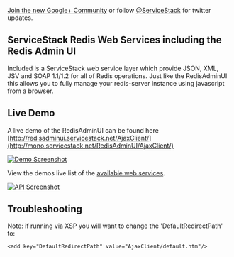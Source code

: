 [Join the new Google+ Community](https://plus.google.com/u/0/communities/112445368900682590445) or
follow [@ServiceStack](http://twitter.com/servicestack)
for twitter updates.

## ServiceStack Redis Web Services including the Redis Admin UI

Included is a ServiceStack web service layer which provide JSON, XML, JSV and SOAP 1.1/1.2 for all of Redis operations. Just like the RedisAdminUI this allows you to fully manage your redis-server instance using javascript from a browser.

## Live Demo

A live demo of the RedisAdminUI can be found here [http://redisadminui.servicestack.net/AjaxClient/](http://mono.servicestack.net/RedisAdminUI/AjaxClient/)

[![Demo Screenshot](https://github.com/ServiceStack/Assets/blob/master/img/apps/RedisAdminUI/home.png)](http://redisadminui.servicestack.net/AjaxClient)

View the demos live list of the [available web services](http://redisadminui.servicestack.net/redis/metadata).

[![API Screenshot](https://github.com/ServiceStack/Assets/blob/master/img/apps/RedisAdminUI/metadata.png)](http://redisadminui.servicestack.net/redis/metadata)

## Troubleshooting

Note: if running via XSP you will want to change the 'DefaultRedirectPath' to:

    <add key="DefaultRedirectPath" value="AjaxClient/default.htm"/>
